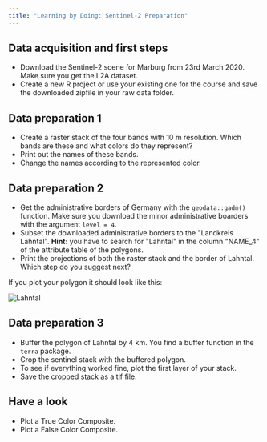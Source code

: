 ```yaml
---
title: "Learning by Doing: Sentinel-2 Preparation"
--- 
```



## Data acquisition and first steps

* Download the Sentinel-2 scene for Marburg from 23rd March 2020. Make sure you get the L2A dataset.
* Create a new R project or use your existing one for the course and save the downloaded zipfile in your raw data folder.


## Data preparation 1

* Create a raster stack of the four bands with 10 m resolution. Which bands are these and what colors do they represent?
* Print out the names of these bands.
* Change the names according to the represented color.


## Data preparation 2

* Get the administrative borders of Germany with the `geodata::gadm()` function. Make sure you download the minor administrative boarders with the argument `level = 4`.
* Subset the downloaded administrative borders to the "Landkreis Lahntal". **Hint:** you have to search for "Lahntal" in the column "NAME_4" of the attribute table of the polygons.
* Print the projections of both the raster stack and the border of Lahntal. Which step do you suggest next?


If you plot your polygon it should look like this:

![Lahntal]({{site.baseurl}}/assets/images/unit04/lahntal.png)




## Data preparation 3

* Buffer the polygon of Lahntal by 4 km. You find a buffer function in the `terra` package.
* Crop the sentinel stack with the buffered polygon.
* To see if everything worked fine, plot the first layer of your stack.
* Save the cropped stack as a tif file.


## Have a look

* Plot a True Color Composite.
* Plot a False Color Composite.

